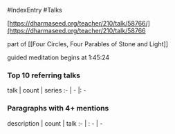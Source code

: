 #IndexEntry #Talks

[https://dharmaseed.org/teacher/210/talk/58766/](https://dharmaseed.org/teacher/210/talk/58766

part of [[Four Circles, Four Parables of Stone and Light]]

guided meditation begins at 1:45:24
### Top 10 referring talks
talk | count | series
:- | - |: -

### Paragraphs with 4+ mentions
description | count | talk
:- | : - | -

